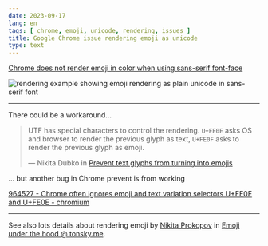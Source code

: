 ```yaml
---
date: 2023-09-17
lang: en
tags: [ chrome, emoji, unicode, rendering, issues ]
title: Google Chrome issue rendering emoji as unicode
type: text
---
```


[Chrome does not render emoji in color when using sans-serif font-face](https://stackoverflow.com/q/70705389)

![rendering example showing emoji rendering as plain unicode in sans-serif font](https://i.stack.imgur.com/aquHX.png)

---

There could be a workaround…

> UTF has special characters to control the rendering. `U+FE0E` asks OS and browser to render the previous glyph as text, `U+FE0F` asks to render the previous glyph as emoji.
>
> — Nikita Dubko in [Prevent text glyphs from turning into emojis](https://mefody.dev/chunks/emoji-to-text/)

… but another bug in Chrome prevent is from working

[964527 - Chrome often ignores emoji and text variation selectors U+FE0F and U+FE0E - chromium](https://bugs.chromium.org/p/chromium/issues/detail?id=964527)

---

See also lots details about rendering emoji by [Nikita Prokopov](https://tonsky.me/about/) in [Emoji under the hood @ tonsky.me](https://tonsky.me/blog/emoji/).
